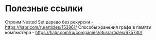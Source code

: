 # Полезные ссылки

Строим Nested Set дерево без рекурсии - https://habr.com/ru/articles/153861/
Способы хранения графа в памяти компьютера - https://habr.com/ru/companies/otus/articles/675730/
